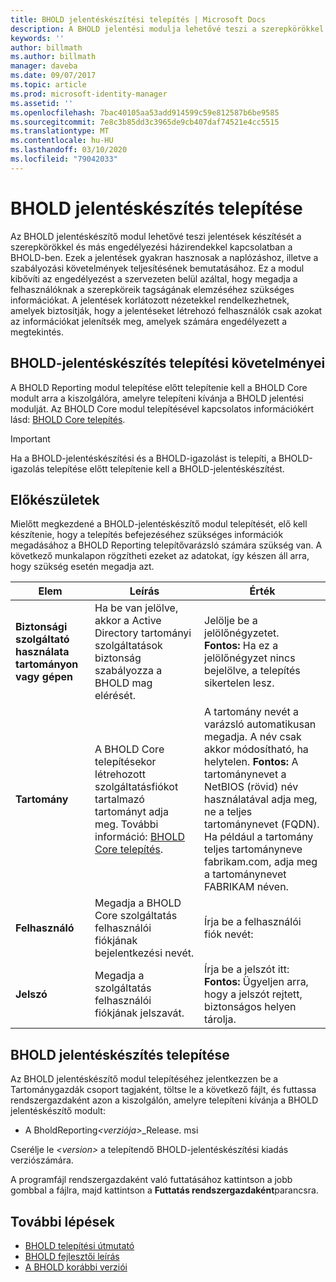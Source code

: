 ```yaml
---
title: BHOLD jelentéskészítési telepítés | Microsoft Docs
description: A BHOLD jelentési modulja lehetővé teszi a szerepkörökkel és engedélyezési házirendekkel kapcsolatos jelentések létrehozását.
keywords: ''
author: billmath
ms.author: billmath
manager: daveba
ms.date: 09/07/2017
ms.topic: article
ms.prod: microsoft-identity-manager
ms.assetid: ''
ms.openlocfilehash: 7bac40105aa53add914599c59e812587b6be9585
ms.sourcegitcommit: 7e8c3b85dd3c3965de9cb407daf74521e4cc5515
ms.translationtype: MT
ms.contentlocale: hu-HU
ms.lasthandoff: 03/10/2020
ms.locfileid: "79042033"
---
```

# <a name="bhold-reporting-installation"></a>BHOLD jelentéskészítés telepítése

Az BHOLD jelentéskészítő modul lehetővé teszi jelentések készítését a szerepkörökkel és más engedélyezési házirendekkel kapcsolatban a BHOLD-ben. Ezek a jelentések gyakran hasznosak a naplózáshoz, illetve a szabályozási követelmények teljesítésének bemutatásához. Ez a modul kibővíti az engedélyezést a szervezeten belül azáltal, hogy megadja a felhasználóknak a szerepköreik tagságának elemzéséhez szükséges információkat. A jelentések korlátozott nézetekkel rendelkezhetnek, amelyek biztosítják, hogy a jelentéseket létrehozó felhasználók csak azokat az információkat jelenítsék meg, amelyek számára engedélyezett a megtekintés.

## <a name="bhold-reporting-installation-requirements"></a>BHOLD-jelentéskészítés telepítési követelményei

A BHOLD Reporting modul telepítése előtt telepítenie kell a BHOLD Core modult arra a kiszolgálóra, amelyre telepíteni kívánja a BHOLD jelentési modulját. Az BHOLD Core modul telepítésével kapcsolatos információkért lásd: [BHOLD Core telepítés](https://technet.microsoft.com/library/jj134095(v=ws.10).aspx).

> [!IMPORTANT]
> Ha a BHOLD-jelentéskészítési és a BHOLD-igazolást is telepíti, a BHOLD-igazolás telepítése előtt telepítenie kell a BHOLD-jelentéskészítést.

## <a name="before-you-begin"></a>Előkészületek

Mielőtt megkezdené a BHOLD-jelentéskészítő modul telepítését, elő kell készítenie, hogy a telepítés befejezéséhez szükséges információk megadásához a BHOLD Reporting telepítővarázsló számára szükség van. A következő munkalapon rögzítheti ezeket az adatokat, így készen áll arra, hogy szükség esetén megadja azt.

| **Elem**                                    | **Leírás**                                                                                                                                                                                                           | **Érték**                                                                                                                                                                                                                                                                                                            |
|---------------------------------------------|---------------------------------------------------------------------------------------------------------------------------------------------------------------------------------------------------------------------------|----------------------------------------------------------------------------------------------------------------------------------------------------------------------------------------------------------------------------------------------------------------------------------------------------------------------|
| **Biztonsági szolgáltató használata tartományon vagy gépen** | Ha be van jelölve, akkor a Active Directory tartományi szolgáltatások biztonság szabályozza a BHOLD mag elérését.                                                                                                                | Jelölje be a jelölőnégyzetet. </br>**Fontos:** Ha ez a jelölőnégyzet nincs bejelölve, a telepítés sikertelen lesz.                                                                                                                                                                                                                   |
| **Tartomány**                                  | A BHOLD Core telepítésekor létrehozott szolgáltatásfiókot tartalmazó tartományt adja meg. További információ: [BHOLD Core telepítés](https://technet.microsoft.com/library/jj134095(v=ws.10).aspx). | A tartomány nevét a varázsló automatikusan megadja. A név csak akkor módosítható, ha helytelen. **Fontos:** A tartománynevet a NetBIOS (rövid) név használatával adja meg, ne a teljes tartománynevet (FQDN). Ha például a tartomány teljes tartományneve fabrikam.com, adja meg a tartománynevet FABRIKAM néven. |
| **Felhasználó**                                    | Megadja a BHOLD Core szolgáltatás felhasználói fiókjának bejelentkezési nevét.                                                                                                                                                          | Írja be a felhasználói fiók nevét:                                                                                                                                                                                                                                                                                    |
| **Jelszó**                                | Megadja a szolgáltatás felhasználói fiókjának jelszavát.                                                                                                                                                                       | Írja be a jelszót itt: </br>**Fontos:** Ügyeljen arra, hogy a jelszót rejtett, biztonságos helyen tárolja.                                                                                                                                                                                                                  |

## <a name="bhold-reporting-installation"></a>BHOLD jelentéskészítés telepítése

Az BHOLD jelentéskészítő modul telepítéséhez jelentkezzen be a Tartománygazdák csoport tagjaként, töltse le a következő fájlt, és futtassa rendszergazdaként azon a kiszolgálón, amelyre telepíteni kívánja a BHOLD jelentéskészítő modult:

- A BholdReporting<em>\<verziója\></em>\_Release. msi

Cserélje le *\<version\>* a telepítendő BHOLD-jelentéskészítési kiadás verziószámára.

A programfájl rendszergazdaként való futtatásához kattintson a jobb gombbal a fájlra, majd kattintson a **Futtatás rendszergazdaként**parancsra.

## <a name="next-steps"></a>További lépések

- [BHOLD telepítési útmutató](bhold-installation-guide.md)
- [BHOLD fejlesztői leírás](../reference/mim2016-bhold-developer-reference.md)
- [A BHOLD korábbi verziói](../reference/version-bhold-history.md)
